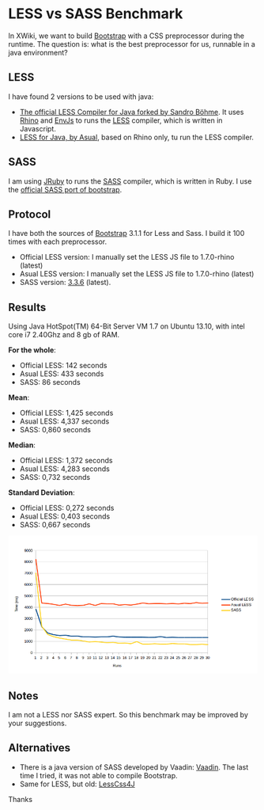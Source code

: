 LESS vs SASS Benchmark
======

In XWiki, we want to build [Bootstrap](http://getbootstrap.com/) with a CSS preprocessor during the runtime. The question is: what is the best preprocessor for us, runnable in a java environment?

LESS
------
I have found 2 versions to be used with java:

* [The official LESS Compiler for Java forked by Sandro Böhme](https://github.com/sandroboehme/lesscss-java). It uses [Rhino](https://developer.mozilla.org/en-US/docs/Mozilla/Projects/Rhino) and [EnvJs](http://www.envjs.com/) to runs the [LESS](http://lesscss.org/) compiler, which is written in Javascript.
* [LESS for Java, by Asual](http://www.asual.com/lesscss/), based on Rhino only, tu run the LESS compiler.

SASS
-----
I am using [JRuby](http://jruby.org/) to runs the [SASS](http://sass-lang.com/) compiler, which is written in Ruby. I use the [official SASS port of bootstrap](https://github.com/twbs/bootstrap-sass).

Protocol
-----
I have both the sources of [Bootstrap](http://getbootstrap.com/) 3.1.1 for Less and Sass. I build it 100 times with each preprocessor.

* Official LESS version: I manually set the LESS JS file to 1.7.0-rhino (latest)
* Asual LESS version: I manually set the LESS JS file to 1.7.0-rhino (latest)
* SASS version: [3.3.6](https://github.com/xwiki-contrib/sass-gems) (latest).

Results
-----
Using Java HotSpot(TM) 64-Bit Server VM 1.7 on Ubuntu 13.10, with intel core i7 2.40Ghz and 8 gb of RAM.

**For the whole**:

*   Official LESS: 142 seconds
*   Asual LESS: 433 seconds
*   SASS: 86 seconds

**Mean**:

*   Official LESS: 1,425 seconds
*   Asual LESS: 4,337 seconds
*   SASS: 0,860 seconds

**Median**:

*   Official LESS: 1,372 seconds
*   Asual LESS: 4,283 seconds
*   SASS: 0,732 seconds

**Standard Deviation**:

*   Official LESS: 0,272 seconds
*   Asual LESS: 0,403 seconds
*   SASS: 0,667 seconds

![Diagram](https://raw.githubusercontent.com/xwiki-contrib/less-vs-sass-benchmark/master/benchmark.png "Diagram")

Notes
-----
I am not a LESS nor SASS expert. So this benchmark may be improved by your suggestions.

Alternatives
-----
* There is a java version of SASS developed by Vaadin: [Vaadin](https://vaadin.com/blog/-/blogs/state-of-sass-support-in-vaadin-7-today). The last time I tried, it was not able to compile Bootstrap.
* Same for LESS, but old: [LessCss4J](https://github.com/localmatters/lesscss4j)

Thanks
